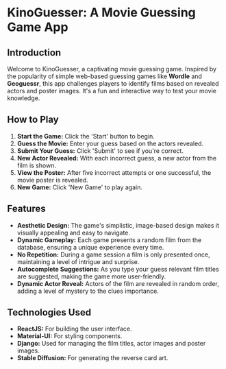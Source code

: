 # KinoGuesser: A Movie Guessing Game App

## Introduction
Welcome to KinoGuesser, a captivating movie guessing game. Inspired by the popularity of simple web-based guessing games like **Wordle** and **Geoguessr**, this app challenges players to identify films based on revealed actors and poster images. It's a fun and interactive way to test your movie knowledge.

## How to Play
1. **Start the Game:** Click the 'Start' button to begin.
2. **Guess the Movie:** Enter your guess based on the actors revealed.
3. **Submit Your Guess:** Click 'Submit' to see if you're correct.
4. **New Actor Revealed:** With each incorrect guess, a new actor from the film is shown.
5. **View the Poster:** After five incorrect attempts or one successful, the movie poster is revealed.
6. **New Game:** Click 'New Game' to play again.

## Features
- **Aesthetic Design:** The game's simplistic, image-based design makes it visually appealing and easy to navigate.
- **Dynamic Gameplay:** Each game presents a random film from the database, ensuring a unique experience every time.
- **No Repetition:** During a game session a film is only presented once, maintaining a level of intrigue and surprise.
- **Autocomplete Suggestions:** As you type your guess relevant film titles are suggested, making the game more user-friendly.
- **Dynamic Actor Reveal:** Actors of the film are revealed in random order, adding a level of mystery to the clues importance.

## Technologies Used
- **ReactJS:** For building the user interface.
- **Material-UI:** For styling components.
- **Django:** Used for managing the film titles, actor images and poster images.
- **Stable Diffusion:** For generating the reverse card art.